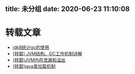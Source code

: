 title: 未分组
date: 2020-06-23 11:10:08
---------
# 转载文章

* [jdk8统计gc的使用](https://blog.csdn.net/weixin_42697074/article/details/105539619)
* [(转载) JVM结构、GC工作机制详解 ](http://blog.csdn.net/tonytfjing/article/details/44278233)
* [(转载)JVM内存泄漏和溢出 ](http://blog.csdn.net/buutterfly/article/details/6617375)
* [(转载)java类加载机制](http://www.cnblogs.com/panxuejun/p/5875481.html)